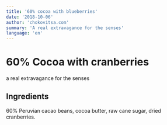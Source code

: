 ```yaml
---
title: '60% cocoa with blueberries'
date: '2018-10-06'
author: 'chokovitsa.com'
summary: 'A real extravagance for the senses'
language: 'en'
---
```


# 60% Cocoa with cranberries

a real extravagance for the senses

## Ingredients

60% Peruvian cacao beans, cocoa butter, raw cane sugar, dried cranberries.
